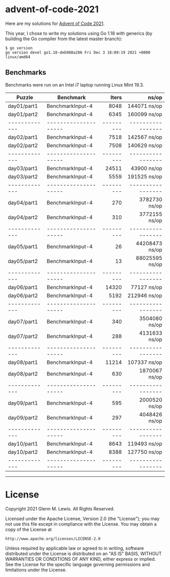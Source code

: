 # advent-of-code-2021

Here are my solutions for [Advent of Code 2021](https://adventofcode.com/2021).

This year, I chose to write my solutions using Go 1.18 with generics
(by building the Go compiler from the latest master branch):

```
$ go version
go version devel go1.18-deb988a286 Fri Dec 3 18:09:19 2021 +0000 linux/amd64
```

## Benchmarks

Benchmarks were run on an Intel i7 laptop running Linux Mint 19.3.

| Puzzle      | Benchmark          | Iters   | ns/op           |
|-------------|--------------------|     --: |             --: |
| day01/part1 | BenchmarkInput-4   |    8048 |    144071 ns/op |
| day01/part2 | BenchmarkInput-4   |    6345 |    160099 ns/op |
|-------------|--------------------|---------|-----------------|
| day02/part1 | BenchmarkInput-4   |    7518 |    142567 ns/op |
| day02/part2 | BenchmarkInput-4   |    7508 |    140629 ns/op |
|-------------|--------------------|---------|-----------------|
| day03/part1 | BenchmarkInput-4   |   24511 |     43900 ns/op |
| day03/part2 | BenchmarkInput-4   |    5559 |    191525 ns/op |
|-------------|--------------------|---------|-----------------|
| day04/part1 | BenchmarkInput-4   |     270 |   3782730 ns/op |
| day04/part2 | BenchmarkInput-4   |     310 |   3772155 ns/op |
|-------------|--------------------|---------|-----------------|
| day05/part1 | BenchmarkInput-4   |      26 |  44208473 ns/op |
| day05/part2 | BenchmarkInput-4   |      13 |  88025595 ns/op |
|-------------|--------------------|---------|-----------------|
| day06/part1 | BenchmarkInput-4   |   14320 |     77127 ns/op |
| day06/part2 | BenchmarkInput-4   |    5192 |    212946 ns/op |
|-------------|--------------------|---------|-----------------|
| day07/part1 | BenchmarkInput-4   |     340 |   3504080 ns/op |
| day07/part2 | BenchmarkInput-4   |     288 |   4131633 ns/op |
|-------------|--------------------|---------|-----------------|
| day08/part1 | BenchmarkInput-4   |   11214 |    107337 ns/op |
| day08/part2 | BenchmarkInput-4   |     630 |   1870067 ns/op |
|-------------|--------------------|---------|-----------------|
| day09/part1 | BenchmarkInput-4   |     595 |   2000520 ns/op |
| day09/part2 | BenchmarkInput-4   |     297 |   4048426 ns/op |
|-------------|--------------------|---------|-----------------|
| day10/part1 | BenchmarkInput-4   |    8643 |    119493 ns/op |
| day10/part2 | BenchmarkInput-4   |    8388 |    127750 ns/op |
|-------------|--------------------|---------|-----------------|

----------------------------------------------------------------------

# License

Copyright 2021 Glenn M. Lewis. All Rights Reserved.

Licensed under the Apache License, Version 2.0 (the "License");
you may not use this file except in compliance with the License.
You may obtain a copy of the License at

    http://www.apache.org/licenses/LICENSE-2.0

Unless required by applicable law or agreed to in writing, software
distributed under the License is distributed on an "AS IS" BASIS,
WITHOUT WARRANTIES OR CONDITIONS OF ANY KIND, either express or implied.
See the License for the specific language governing permissions and
limitations under the License.
